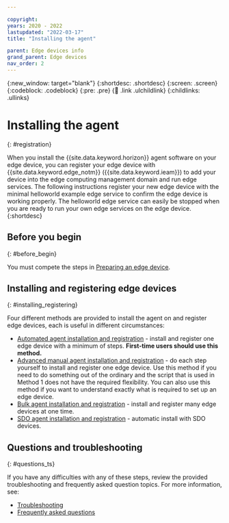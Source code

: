 ```yaml
---

copyright:
years: 2020 - 2022
lastupdated: "2022-03-17"
title: "Installing the agent"

parent: Edge devices info
grand_parent: Edge devices
nav_order: 2
---
```


{:new_window: target="blank"}
{:shortdesc: .shortdesc}
{:screen: .screen}
{:codeblock: .codeblock}
{:pre: .pre}
{:child: .link .ulchildlink}
{:childlinks: .ullinks}

# Installing the agent
{: #registration}

When you install the {{site.data.keyword.horizon}} agent software on your edge device, you can register your edge device with {{site.data.keyword.edge_notm}} ({{site.data.keyword.ieam}}) to add your device into the edge computing management domain and run edge services. The following instructions register your new edge device with the minimal helloworld example edge service to confirm the edge device is working properly. The helloworld edge service can easily be stopped when you are ready to run your own edge services on the edge device.
{:shortdesc}

## Before you begin
{: #before_begin}

You must compete the steps in [Preparing an edge device](adding_devices.md).

## Installing and registering edge devices
{: #installing_registering}

Four different methods are provided to install the agent on and register edge devices, each is useful in different circumstances:

* [Automated agent installation and registration](automated_install.md) - install and register one edge device with a minimum of steps. **First-time users should use this method.**
* [Advanced manual agent installation and registration](advanced_man_install.md) - do each step yourself to install and register one edge device. Use this method if you need to do something out of the ordinary and the script that is used in Method 1 does not have the required flexibility. You can also use this method if you want to understand exactly what is required to set up an edge device.
* [Bulk agent installation and registration](many_install.md#batch-install) - install and register many edge devices at one time.
* [SDO agent installation and registration](sdo.md) - automatic install with SDO devices.

## Questions and troubleshooting
{: #questions_ts}

If you have any difficulties with any of these steps, review the provided troubleshooting and frequently asked question topics. For more information, see:
  * [Troubleshooting](../troubleshoot/troubleshooting.md)
  * [Frequently asked questions](../getting_started/faq.md)

